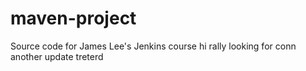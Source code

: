 # maven-project
Source code for James Lee's Jenkins course
hi rally
looking for conn
another update
treterd
